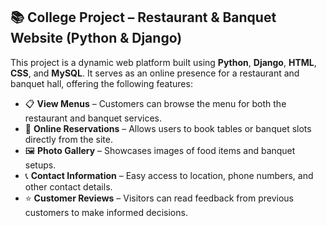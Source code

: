 ## 📚 College Project – Restaurant & Banquet Website (Python & Django)

This project is a dynamic web platform built using **Python**, **Django**, **HTML**, **CSS**, and **MySQL**. It serves as an online presence for a restaurant and banquet hall, offering the following features:

- 📋 **View Menus** – Customers can browse the menu for both the restaurant and banquet services.
- 📅 **Online Reservations** – Allows users to book tables or banquet slots directly from the site.
- 🖼️ **Photo Gallery** – Showcases images of food items and banquet setups.
- 📞 **Contact Information** – Easy access to location, phone numbers, and other contact details.
- ⭐ **Customer Reviews** – Visitors can read feedback from previous customers to make informed decisions.
